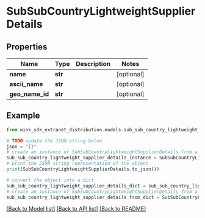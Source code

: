 # SubSubCountryLightweightSupplierDetails


## Properties

Name | Type | Description | Notes
------------ | ------------- | ------------- | -------------
**name** | **str** |  | [optional] 
**ascii_name** | **str** |  | [optional] 
**geo_name_id** | **str** |  | [optional] 

## Example

```python
from wink_sdk_extranet_distribution.models.sub_sub_country_lightweight_supplier_details import SubSubCountryLightweightSupplierDetails

# TODO update the JSON string below
json = "{}"
# create an instance of SubSubCountryLightweightSupplierDetails from a JSON string
sub_sub_country_lightweight_supplier_details_instance = SubSubCountryLightweightSupplierDetails.from_json(json)
# print the JSON string representation of the object
print(SubSubCountryLightweightSupplierDetails.to_json())

# convert the object into a dict
sub_sub_country_lightweight_supplier_details_dict = sub_sub_country_lightweight_supplier_details_instance.to_dict()
# create an instance of SubSubCountryLightweightSupplierDetails from a dict
sub_sub_country_lightweight_supplier_details_from_dict = SubSubCountryLightweightSupplierDetails.from_dict(sub_sub_country_lightweight_supplier_details_dict)
```
[[Back to Model list]](../README.md#documentation-for-models) [[Back to API list]](../README.md#documentation-for-api-endpoints) [[Back to README]](../README.md)


